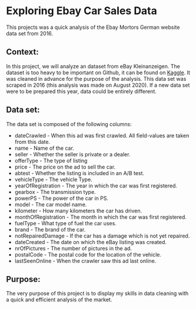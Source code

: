 # Exploring Ebay Car Sales Data

This projects was a quick analysis of the Ebay Mortors German website data set from 2016.

## Context:

In this project, we will analyze an dataset from eBay Kleinanzeigen. The dataset is too heavy to be important on Github, it can be found on [Kaggle](https://www.kaggle.com/orgesleka/used-cars-database/download). It was cleaned in advance for the purpose of the analysis. This data set was scraped in 2016 (this analysis was made on August 2020). If a new data set were to be prepared this year, data could be entirely different.

## Data set: 

The data set is composed of the following columns:

- dateCrawled - When this ad was first crawled. All field-values are taken from this date.
- name - Name of the car.
- seller - Whether the seller is private or a dealer.
- offerType - The type of listing
- price - The price on the ad to sell the car.
- abtest - Whether the listing is included in an A/B test.
- vehicleType - The vehicle Type.
- yearOfRegistration - The year in which the car was first registered.
- gearbox - The transmission type.
- powerPS - The power of the car in PS.
- model - The car model name.
- kilometer - How many kilometers the car has driven.
- monthOfRegistration - The month in which the car was first registered.
- fuelType - What type of fuel the car uses.
- brand - The brand of the car.
- notRepairedDamage - If the car has a damage which is not yet repaired.
- dateCreated - The date on which the eBay listing was created.
- nrOfPictures - The number of pictures in the ad.
- postalCode - The postal code for the location of the vehicle.
- lastSeenOnline - When the crawler saw this ad last online.

## Purpose:

The very purpose of this project is to display my skills in data cleaning with a quick and efficient analysis of the market.
